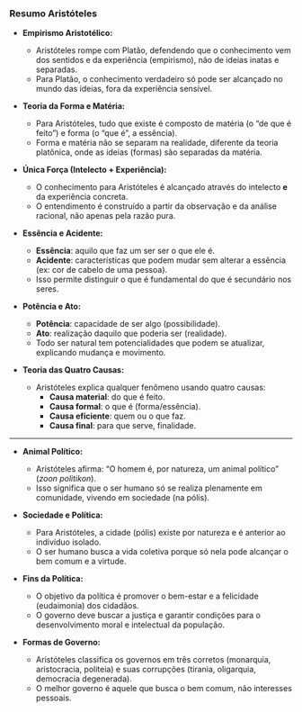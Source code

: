 ### **Resumo Aristóteles**

- **Empirismo Aristotélico:**
    - Aristóteles rompe com Platão, defendendo que o conhecimento vem dos sentidos e da experiência (empirismo), não de ideias inatas e separadas.
    - Para Platão, o conhecimento verdadeiro só pode ser alcançado no mundo das ideias, fora da experiência sensível.
        
- **Teoria da Forma e Matéria:**
    - Para Aristóteles, tudo que existe é composto de matéria (o “de que é feito”) e forma (o “que é”, a essência).
    - Forma e matéria não se separam na realidade, diferente da teoria platônica, onde as ideias (formas) são separadas da matéria.
        
- **Única Força (Intelecto + Experiência):**
    - O conhecimento para Aristóteles é alcançado através do intelecto **e** da experiência concreta.
    - O entendimento é construído a partir da observação e da análise racional, não apenas pela razão pura.
        
- **Essência e Acidente:**
    - **Essência**: aquilo que faz um ser ser o que ele é.
    - **Acidente**: características que podem mudar sem alterar a essência (ex: cor de cabelo de uma pessoa).
    - Isso permite distinguir o que é fundamental do que é secundário nos seres.
        
- **Potência e Ato:**
    - **Potência**: capacidade de ser algo (possibilidade).
    - **Ato**: realização daquilo que poderia ser (realidade).
    - Todo ser natural tem potencialidades que podem se atualizar, explicando mudança e movimento.
        
- **Teoria das Quatro Causas:**
    - Aristóteles explica qualquer fenômeno usando quatro causas:
        - **Causa material**: do que é feito.
        - **Causa formal**: o que é (forma/essência).
        - **Causa eficiente**: quem ou o que faz.
        - **Causa final**: para que serve, finalidade.

---

- **Animal Político:**
    - Aristóteles afirma: “O homem é, por natureza, um animal político” (_zoon politikon_).
    - Isso significa que o ser humano só se realiza plenamente em comunidade, vivendo em sociedade (na pólis).
        
- **Sociedade e Política:**
    - Para Aristóteles, a cidade (pólis) existe por natureza e é anterior ao indivíduo isolado.
    - O ser humano busca a vida coletiva porque só nela pode alcançar o bem comum e a virtude.
        
- **Fins da Política:**
    - O objetivo da política é promover o bem-estar e a felicidade (eudaimonia) dos cidadãos.
    - O governo deve buscar a justiça e garantir condições para o desenvolvimento moral e intelectual da população.
        
- **Formas de Governo:**
    - Aristóteles classifica os governos em três corretos (monarquia, aristocracia, politeia) e suas corrupções (tirania, oligarquia, democracia degenerada).
    - O melhor governo é aquele que busca o bem comum, não interesses pessoais.